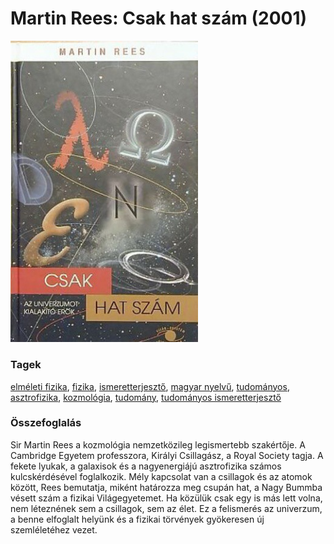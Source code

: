 # <a name="id_800">Martin Rees: Csak hat szám (2001)</a>
<img src="https://github.com/BercziSandor/calibre_lib/raw/main/libs/main/Martin%20Rees/Csak%20hat%20szam%20%28800%29/cover.jpg" alt="cover" width="300"/>

### Tagek
[elméleti fizika](https://github.com/berczisandor/calibre_lib/libs/main/blob/main/_tags/elm%c3%a9leti%20fizika.md), [fizika](https://github.com/berczisandor/calibre_lib/libs/main/blob/main/_tags/fizika.md), [ismeretterjesztő](https://github.com/berczisandor/calibre_lib/libs/main/blob/main/_tags/ismeretterjeszt%c5%91.md), [magyar nyelvű](https://github.com/berczisandor/calibre_lib/libs/main/blob/main/_tags/magyar%20nyelv%c5%b1.md), [tudományos](https://github.com/berczisandor/calibre_lib/libs/main/blob/main/_tags/tudom%c3%a1nyos.md), [asztrofizika](https://github.com/berczisandor/calibre_lib/libs/main/blob/main/_tags/asztrofizika.md), [kozmológia](https://github.com/berczisandor/calibre_lib/libs/main/blob/main/_tags/kozmol%c3%b3gia.md), [tudomány](https://github.com/berczisandor/calibre_lib/libs/main/blob/main/_tags/tudom%c3%a1ny.md), [tudományos ismeretterjesztő](https://github.com/berczisandor/calibre_lib/libs/main/blob/main/_tags/tudom%c3%a1nyos%20ismeretterjeszt%c5%91.md)

### Összefoglalás
<p class="description">Sir Martin Rees a kozmológia nemzetközileg legismertebb szakértője. A Cambridge Egyetem professzora, Királyi Csillagász, a Royal Society tagja. A fekete lyukak, a galaxisok és a nagyenergiájú asztrofizika számos kulcskérdésével foglalkozik. Mély kapcsolat van a csillagok és az atomok között, Rees bemutatja, miként határozza meg csupán hat, a Nagy Bummba vésett szám a fizikai Világegyetemet. Ha közülük csak egy is más lett volna, nem léteznének sem a csillagok, sem az élet. Ez a felismerés az univerzum, a benne elfoglalt helyünk és a fizikai törvények gyökeresen új szemléletéhez vezet.</p>


